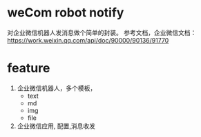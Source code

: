 # weCom robot notify

对企业微信机器人发消息做个简单的封装。 参考文档，企业微信文档：https://work.weixin.qq.com/api/doc/90000/90136/91770

# feature

1. 企业微信机器人，多个模板，
   * text
   * md
   * img
   * file
2. 企业微信应用, 配置,消息收发

